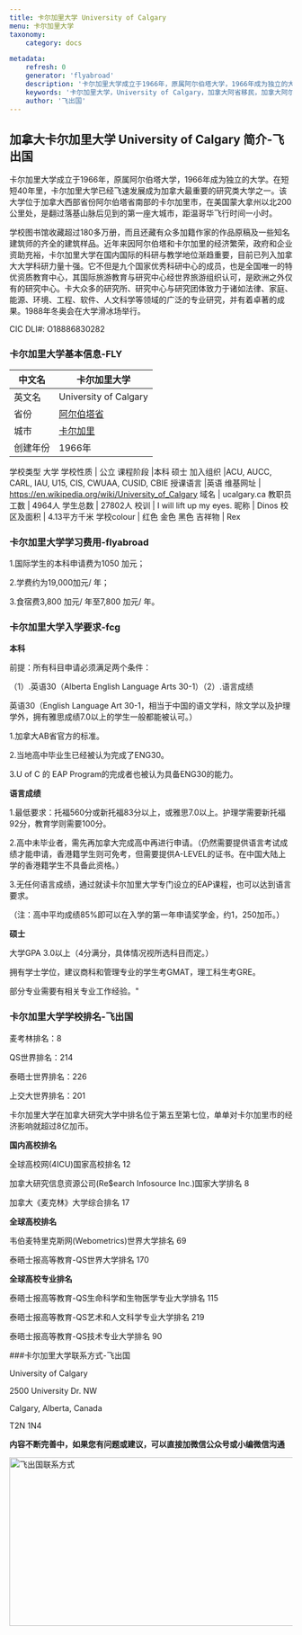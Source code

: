 ```yaml
---
title: 卡尔加里大学 University of Calgary
menu: 卡尔加里大学
taxonomy:
    category: docs

metadata:
    refresh: 0
    generator: 'flyabroad'
    description: '卡尔加里大学成立于1966年，原属阿尔伯塔大学，1966年成为独立的大学。在短短40年里，卡尔加里大学已经飞速发展成为加拿大最重要的研究类大学之一。该大学位于加拿大西部省份阿尔伯塔省南部的卡尔加里市，在美国蒙大拿州以北200公里处，是翻过落基山脉后见到的第一座大城市，距温哥华飞行时间一小时。'
    keywords: '卡尔加里大学，University of Calgary，加拿大阿省移民，加拿大阿尔伯塔省大学'
    author: '飞出国'
---
```


## 加拿大卡尔加里大学 University of Calgary 简介-飞出国

卡尔加里大学成立于1966年，原属阿尔伯塔大学，1966年成为独立的大学。在短短40年里，卡尔加里大学已经飞速发展成为加拿大最重要的研究类大学之一。该大学位于加拿大西部省份阿尔伯塔省南部的卡尔加里市，在美国蒙大拿州以北200公里处，是翻过落基山脉后见到的第一座大城市，距温哥华飞行时间一小时。

学校图书馆收藏超过180多万册，而且还藏有众多加籍作家的作品原稿及一些知名建筑师的齐全的建筑样品。近年来因阿尔伯塔和卡尔加里的经济繁荣，政府和企业资助充裕，卡尔加里大学在国内国际的科研与教学地位渐趋重要，目前已列入加拿大大学科研力量十强。它不但是九个国家优秀科研中心的成员，也是全国唯一的特优资质教育中心，其国际旅游教育与研究中心经世界旅游组织认可，是欧洲之外仅有的研究中心。卡大众多的研究所、研究中心与研究团体致力于诸如法律、家庭、能源、环境、工程、软件、人文科学等领域的广泛的专业研究，并有着卓著的成果。1988年冬奥会在大学滑冰场举行。

CIC DLI#: O18886830282

### 卡尔加里大学基本信息-FLY

中文名 |  卡尔加里大学
----|--------
英文名 |  University of Calgary
省份 |  [阿尔伯塔省]
城市 | [卡尔加里]
创建年份 | 1966年
学校类型 大学
学校性质 | 公立
课程阶段 |本科 硕士 
加入组织 |ACU, AUCC, CARL, IAU, U15, CIS, CWUAA, CUSID, CBIE
授课语言 |英语
维基网址 | https://en.wikipedia.org/wiki/University_of_Calgary
域名 |  ucalgary.ca
教职员工数 | 4964人
学生总数 | 27802人
校训 |  I will lift up my eyes.
昵称 |  Dinos
校区及面积 | 4.13平方千米
学校colour | 红色 金色 黑色
吉祥物 |  Rex

### 卡尔加里大学学习费用-flyabroad

1.国际学生的本科申请费为1050 加元；

2.学费约为19,000加元/ 年；

3.食宿费3,800 加元/ 年至7,800 加元/ 年。

### 卡尔加里大学入学要求-fcg

**本科**

前提：所有科目申请必须满足两个条件：

（1）.英语30（Alberta English Language Arts 30-1）（2）.语言成绩

英语30（English Language Art 30-1，相当于中国的语文学科，除文学以及护理学外，拥有雅思成绩7.0以上的学生一般都能被认可。）

1.加拿大AB省官方的标准。

2.当地高中毕业生已经被认为完成了ENG30。

3.U of C 的 EAP Program的完成者也被认为具备ENG30的能力。

**语言成绩**

1.最低要求：托福560分或新托福83分以上，或雅思7.0以上。护理学需要新托福92分，教育学则需要100分。

2.高中未毕业者，需先再加拿大完成高中再进行申请。（仍然需要提供语言考试成绩才能申请，香港籍学生则可免考，但需要提供A-LEVEL的证书。在中国大陆上学的香港籍学生不具备此资格。）

3.无任何语言成绩，通过就读卡尔加里大学专门设立的EAP课程，也可以达到语言要求。

（注：高中平均成绩85%即可以在入学的第一年申请奖学金，约1，250加币。）

**硕士**

大学GPA 3.0以上（4分满分，具体情况视所选科目而定。）

拥有学士学位，建议商科和管理专业的学生考GMAT，理工科生考GRE。

部分专业需要有相关专业工作经验。"

### 卡尔加里大学学校排名-飞出国

麦考林排名：8

QS世界排名：214

泰晤士世界排名：226

上交大世界排名：201

卡尔加里大学在加拿大研究大学中排名位于第五至第七位，单单对卡尔加里市的经济影响就超过8亿加币。

**国内高校排名**

全球高校网(4ICU)国家高校排名 12

加拿大研究信息资源公司(Re$earch Infosource Inc.)国家大学排名 8

加拿大《麦克林》大学综合排名 17

**全球高校排名**

韦伯麦特里克斯网(Webometrics)世界大学排名 69

泰晤士报高等教育-QS世界大学排名 170

**全球高校专业排名**

泰晤士报高等教育-QS生命科学和生物医学专业大学排名 115

泰晤士报高等教育-QS艺术和人文科学专业大学排名 219

泰晤士报高等教育-QS技术专业大学排名 90

###卡尔加里大学联系方式-飞出国

University of Calgary

2500 University Dr. NW

Calgary, Alberta, Canada

T2N 1N4

**内容不断完善中，如果您有问题或建议，可以直接加微信公众号或小编微信沟通**

<img src="http://wx1.sinaimg.cn/mw1024/892c310fly1fgkvndf1s9j20p008d0v3.jpg" width = "900" height = "300" alt="飞出国联系方式" align=center />

[阿尔伯塔省]:/ca/ab/Alberta
[Alberta]:/ca/ab
[埃德蒙顿]:/ca/ab/Edmonton
[Edmonton]:/ca/ab/Edmonton
[卡尔加里]:/ca/ab/Calgary
[Calgary]:/ca/ab/Calgary